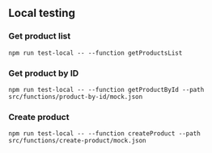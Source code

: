 ## Local testing

### Get product list
```npm run test-local -- --function getProductsList```

### Get product by ID
```npm run test-local -- --function getProductById --path src/functions/product-by-id/mock.json```

### Create product
```npm run test-local -- --function createProduct --path src/functions/create-product/mock.json```